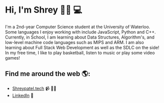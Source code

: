 # Hi, I'm Shrey 👋🏾 💻

I'm a 2nd-year Computer Science student at the University of Waterloo. Some languages I enjoy working with include JavaScript, Python and C++. Currently, in School, I am learning about Data Structures, Algorithm's, and low-level machine code languages such as MIPS and ARM. I am also learning about Full Stack Web Development as well as the SDLC on the side! In my free time, I like to play basketball, listen to music or play some video games!

## Find me around the web 🌎:
- <a href="https://www.shreypatel.tech">Shreypatel.tech</a> 📹 ✍🏾
- <a href="https://www.linkedin.com/in/shrey079">LinkedIn</a> 💼






<!--
**shrey079/shrey079** is a ✨ _special_ ✨ repository because its `README.md` (this file) appears on your GitHub profile.

Here are some ideas to get you started:

- 🔭 I’m currently working on ...
- 🌱 I’m currently learning ...
- 👯 I’m looking to collaborate on ...
- 🤔 I’m looking for help with ...
- 💬 Ask me about ...
- 📫 How to reach me: ...
- 😄 Pronouns: ...
- ⚡ Fun fact: ...
-->
